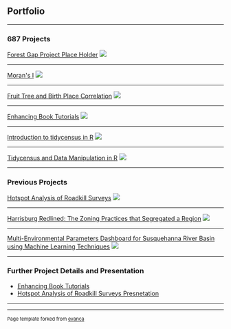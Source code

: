 ## Portfolio

---

### 687 Projects 

[Forest Gap Project Place Holder](lab4/FruitTrees_BirthPlace.pdf)
<img src="lab4/seg_index.png?raw=true"/>

---
[Moran's I](lab4/FruitTrees_BirthPlace.pdf)
<img src="lab4/seg_index.png?raw=true"/>

---
[Fruit Tree and Birth Place Correlation](lab4/FruitTrees_BirthPlace.pdf)
<img src="lab4/seg_index.png?raw=true"/>

---
[Enhancing Book Tutorials](/lab1/project_lab1_desc.md)
<img src="lab1/Alaska_map.png?raw=true"/>

---
[Introduction to tidycensus in R](lab2/intro_tidycensus.pdf)
<img src="lab2/md_pyramid.png?raw=true"/>

---
[Tidycensus and Data Manipulation in R](lab3/lab3_5-7_patchwork_fairfieldpeak.pdf)
<img src="lab3/balt_county_bachelors.png?raw=true"/>

---


### Previous Projects 

[Hotspot Analysis of Roadkill Surveys](previous_work/roadkill/project_summ.md)
<img src="previous_work/roadkill/reptile hotspot.jpg?raw=true"/>

---
[Harrisburg Redlined: The Zoning Practices that Segregated a Region](previous_work/redlining/project_summ.md)
<img src="previous_work/redlining/redlining_map.png?raw=true"/>

---
[Multi-Environmental Parameters Dashboard for Susquehanna River Basin using Machine Learning Techniques](previous_work/SRBC/project_summary.md)
<img src="previous_work/SRBC/SRCB_map.png?raw=true"/>

---

### Further Project Details and Presentation

- [Enhancing Book Tutorials](lab1/Lab1_fairfieldpeak.pdf)
- [Hotspot Analysis of Roadkill Surveys Presnetation](previous_work/roadkill/raodkill_presentation.pdf)


---




---
<p style="font-size:11px">Page template forked from <a href="https://github.com/evanca/quick-portfolio">evanca</a></p>
<!-- Remove above link if you don't want to attibute -->
